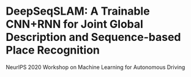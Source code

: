 # DeepSeqSLAM: A Trainable CNN+RNN for Joint Global Description and Sequence-based Place Recognition
NeurIPS 2020 Workshop on Machine Learning for Autonomous Driving
